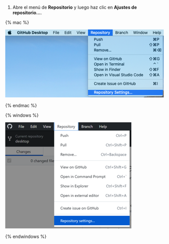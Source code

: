 1. Abre el menú de **Repositorio** y luego haz clic en **Ajustes de repositorio...**.

  {% mac %}

  ![Opción del menú de ajustes del repositorio en la app de Mac](/assets/images/help/desktop/mac-repository-settings.png)

  {% endmac %}

  {% windows %}

  ![Opción del menú de ajustes del repositorio en la app de Windows](/assets/images/help/desktop/windows-repository-settings.png)

  {% endwindows %}
  
